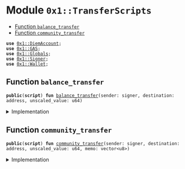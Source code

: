 
<a name="0x1_TransferScripts"></a>

# Module `0x1::TransferScripts`



-  [Function `balance_transfer`](#0x1_TransferScripts_balance_transfer)
-  [Function `community_transfer`](#0x1_TransferScripts_community_transfer)


<pre><code><b>use</b> <a href="DiemAccount.md#0x1_DiemAccount">0x1::DiemAccount</a>;
<b>use</b> <a href="GAS.md#0x1_GAS">0x1::GAS</a>;
<b>use</b> <a href="Globals.md#0x1_Globals">0x1::Globals</a>;
<b>use</b> <a href="../../../../../../move-stdlib/docs/Signer.md#0x1_Signer">0x1::Signer</a>;
<b>use</b> <a href="Wallet.md#0x1_Wallet">0x1::Wallet</a>;
</code></pre>



<a name="0x1_TransferScripts_balance_transfer"></a>

## Function `balance_transfer`



<pre><code><b>public</b>(<b>script</b>) <b>fun</b> <a href="ol_transfer.md#0x1_TransferScripts_balance_transfer">balance_transfer</a>(sender: signer, destination: address, unscaled_value: u64)
</code></pre>



<details>
<summary>Implementation</summary>


<pre><code><b>public</b>(<b>script</b>) <b>fun</b> <a href="ol_transfer.md#0x1_TransferScripts_balance_transfer">balance_transfer</a>(
    sender: signer,
    destination: address,
    unscaled_value: u64,
) {
    // IMPORTANT: the human representation of a value is unscaled. The user which expects <b>to</b> send 10 coins, will input that <b>as</b> an unscaled_value. This <b>script</b> converts it <b>to</b> the Move internal scale by multiplying by COIN_SCALING_FACTOR.
    <b>let</b> value = unscaled_value * <a href="Globals.md#0x1_Globals_get_coin_scaling_factor">Globals::get_coin_scaling_factor</a>();
    <b>let</b> sender_addr = <a href="../../../../../../move-stdlib/docs/Signer.md#0x1_Signer_address_of">Signer::address_of</a>(&sender);
    <b>let</b> sender_balance_pre = <a href="DiemAccount.md#0x1_DiemAccount_balance">DiemAccount::balance</a>&lt;<a href="GAS.md#0x1_GAS">GAS</a>&gt;(sender_addr);
    <b>let</b> destination_balance_pre = <a href="DiemAccount.md#0x1_DiemAccount_balance">DiemAccount::balance</a>&lt;<a href="GAS.md#0x1_GAS">GAS</a>&gt;(destination);

    <b>let</b> with_cap = <a href="DiemAccount.md#0x1_DiemAccount_extract_withdraw_capability">DiemAccount::extract_withdraw_capability</a>(&sender);
    <a href="DiemAccount.md#0x1_DiemAccount_pay_from">DiemAccount::pay_from</a>&lt;<a href="GAS.md#0x1_GAS">GAS</a>&gt;(&with_cap, destination, value, b"balance_transfer", b"");
    <a href="DiemAccount.md#0x1_DiemAccount_restore_withdraw_capability">DiemAccount::restore_withdraw_capability</a>(with_cap);

    <b>assert</b>(<a href="DiemAccount.md#0x1_DiemAccount_balance">DiemAccount::balance</a>&lt;<a href="GAS.md#0x1_GAS">GAS</a>&gt;(destination) &gt; destination_balance_pre, 01);
    <b>assert</b>(<a href="DiemAccount.md#0x1_DiemAccount_balance">DiemAccount::balance</a>&lt;<a href="GAS.md#0x1_GAS">GAS</a>&gt;(sender_addr) &lt; sender_balance_pre, 02);
}
</code></pre>



</details>

<a name="0x1_TransferScripts_community_transfer"></a>

## Function `community_transfer`



<pre><code><b>public</b>(<b>script</b>) <b>fun</b> <a href="ol_transfer.md#0x1_TransferScripts_community_transfer">community_transfer</a>(sender: signer, destination: address, unscaled_value: u64, memo: vector&lt;u8&gt;)
</code></pre>



<details>
<summary>Implementation</summary>


<pre><code><b>public</b>(<b>script</b>) <b>fun</b> <a href="ol_transfer.md#0x1_TransferScripts_community_transfer">community_transfer</a>(
    sender: signer,
    destination: address,
    unscaled_value: u64,
    memo: vector&lt;u8&gt;,
) {
    // IMPORTANT: the human representation of a value is unscaled. The user which expects <b>to</b> send 10 coins, will input that <b>as</b> an unscaled_value. This <b>script</b> converts it <b>to</b> the Move internal scale by multiplying by COIN_SCALING_FACTOR.
    <b>let</b> value = unscaled_value * <a href="Globals.md#0x1_Globals_get_coin_scaling_factor">Globals::get_coin_scaling_factor</a>();
    <b>let</b> sender_addr = <a href="../../../../../../move-stdlib/docs/Signer.md#0x1_Signer_address_of">Signer::address_of</a>(&sender);
    <b>assert</b>(<a href="Wallet.md#0x1_Wallet_is_comm">Wallet::is_comm</a>(sender_addr), 0);

    <b>let</b> uid = <a href="Wallet.md#0x1_Wallet_new_timed_transfer">Wallet::new_timed_transfer</a>(&sender, destination, value, memo);
    <b>assert</b>(<a href="Wallet.md#0x1_Wallet_transfer_is_proposed">Wallet::transfer_is_proposed</a>(uid), 1);
}
</code></pre>



</details>


[//]: # ("File containing references which can be used from documentation")
[ACCESS_CONTROL]: https://github.com/diem/dip/blob/main/dips/dip-2.md
[ROLE]: https://github.com/diem/dip/blob/main/dips/dip-2.md#roles
[PERMISSION]: https://github.com/diem/dip/blob/main/dips/dip-2.md#permissions
